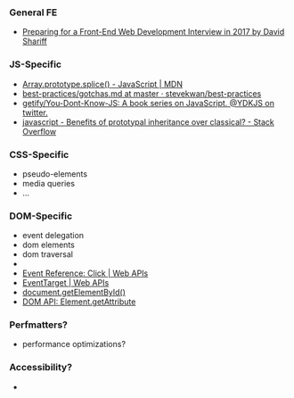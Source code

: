 ### General FE
* [Preparing for a Front-End Web Development Interview in 2017 by David Shariff](http://davidshariff.com/blog/preparing-for-a-front-end-web-development-interview-in-2017/)

### JS-Specific
* [Array.prototype.splice() - JavaScript | MDN](https://developer.mozilla.org/en-US/docs/Web/JavaScript/Reference/Global_Objects/Array/splice)
* [best-practices/gotchas.md at master · stevekwan/best-practices](https://github.com/stevekwan/best-practices/blob/master/javascript/gotchas.md)
* [getify/You-Dont-Know-JS: A book series on JavaScript. @YDKJS on twitter.](https://github.com/getify/You-Dont-Know-JS)
* [javascript - Benefits of prototypal inheritance over classical? - Stack Overflow](https://stackoverflow.com/questions/2800964/benefits-of-prototypal-inheritance-over-classical)


### CSS-Specific
* pseudo-elements
* media queries
* ...


### DOM-Specific
* event delegation
* dom elements
* dom traversal
*
* [Event Reference: Click | Web APIs](https://developer.mozilla.org/en-US/docs/Web/Events/click)
* [EventTarget | Web APIs](https://developer.mozilla.org/en-US/docs/Web/API/EventTarget)
* [document.getElementById()](https://developer.mozilla.org/en-US/docs/Web/API/Document/getElementById)
* [DOM API: Element.getAttribute](://developer.mozilla.org/en-US/docs/Web/API/Element/getAttribute)


### Perfmatters?
* performance optimizations?


### Accessibility?
*
